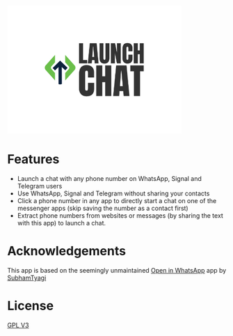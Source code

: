 <img src=".github/assets/launch-chat.svg" width="400px" alt="Launch chat logo">

# Features
* Launch a chat with any phone number on WhatsApp, Signal and Telegram users
* Use WhatsApp, Signal and Telegram without sharing your contacts
* Click a phone number in any app to directly start a chat on one of the messenger apps (skip saving the number as a contact first)
* Extract phone numbers from websites or messages (by sharing the text with this app) to launch a chat.


# Acknowledgements
This app is based on the seemingly unmaintained [Open in WhatsApp](https://github.com/SubhamTyagi/openinwa) app by [SubhamTyagi](https://github.com/SubhamTyagi/)


# License
[GPL V3](https://github.com/vinaygopinath/launch-chat/blob/main/LICENSE)

